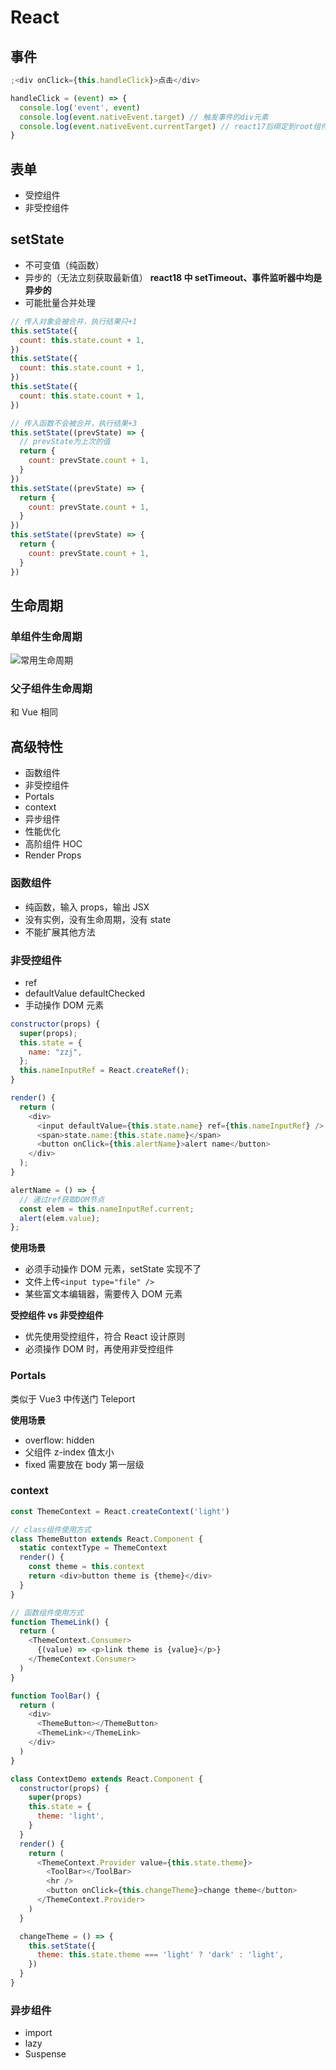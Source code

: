 # React

## 事件

```js
;<div onClick={this.handleClick}>点击</div>

handleClick = (event) => {
  console.log('event', event)
  console.log(event.nativeEvent.target) // 触发事件的div元素
  console.log(event.nativeEvent.currentTarget) // react17后绑定到root组件上
}
```

## 表单

- 受控组件
- 非受控组件

## setState

- 不可变值（纯函数）
- 异步的（无法立刻获取最新值）
  **react18 中 setTimeout、事件监听器中均是异步的**
- 可能批量合并处理

```js
// 传入对象会被合并，执行结果只+1
this.setState({
  count: this.state.count + 1,
})
this.setState({
  count: this.state.count + 1,
})
this.setState({
  count: this.state.count + 1,
})

// 传入函数不会被合并，执行结果+3
this.setState((prevState) => {
  // prevState为上次的值
  return {
    count: prevState.count + 1,
  }
})
this.setState((prevState) => {
  return {
    count: prevState.count + 1,
  }
})
this.setState((prevState) => {
  return {
    count: prevState.count + 1,
  }
})
```

## 生命周期

### 单组件生命周期

![常用生命周期](/react/lifecycle.png '常用生命周期')

### 父子组件生命周期

和 Vue 相同

## 高级特性

- 函数组件
- 非受控组件
- Portals
- context
- 异步组件
- 性能优化
- 高阶组件 HOC
- Render Props

### 函数组件

- 纯函数，输入 props，输出 JSX
- 没有实例，没有生命周期，没有 state
- 不能扩展其他方法

### 非受控组件

- ref
- defaultValue defaultChecked
- 手动操作 DOM 元素

```js
constructor(props) {
  super(props);
  this.state = {
    name: "zzj",
  };
  this.nameInputRef = React.createRef();
}

render() {
  return (
    <div>
      <input defaultValue={this.state.name} ref={this.nameInputRef} />
      <span>state.name:{this.state.name}</span>
      <button onClick={this.alertName}>alert name</button>
    </div>
  );
}

alertName = () => {
  // 通过ref获取DOM节点
  const elem = this.nameInputRef.current;
  alert(elem.value);
};
```

**使用场景**

- 必须手动操作 DOM 元素，setState 实现不了
- 文件上传`<input type="file" />`
- 某些富文本编辑器，需要传入 DOM 元素

**受控组件 vs 非受控组件**

- 优先使用受控组件，符合 React 设计原则
- 必须操作 DOM 时，再使用非受控组件

### Portals

类似于 Vue3 中传送门 Teleport

**使用场景**

- overflow: hidden
- 父组件 z-index 值太小
- fixed 需要放在 body 第一层级

### context

```js
const ThemeContext = React.createContext('light')

// class组件使用方式
class ThemeButton extends React.Component {
  static contextType = ThemeContext
  render() {
    const theme = this.context
    return <div>button theme is {theme}</div>
  }
}

// 函数组件使用方式
function ThemeLink() {
  return (
    <ThemeContext.Consumer>
      {(value) => <p>link theme is {value}</p>}
    </ThemeContext.Consumer>
  )
}

function ToolBar() {
  return (
    <div>
      <ThemeButton></ThemeButton>
      <ThemeLink></ThemeLink>
    </div>
  )
}

class ContextDemo extends React.Component {
  constructor(props) {
    super(props)
    this.state = {
      theme: 'light',
    }
  }
  render() {
    return (
      <ThemeContext.Provider value={this.state.theme}>
        <ToolBar></ToolBar>
        <hr />
        <button onClick={this.changeTheme}>change theme</button>
      </ThemeContext.Provider>
    )
  }

  changeTheme = () => {
    this.setState({
      theme: this.state.theme === 'light' ? 'dark' : 'light',
    })
  }
}
```

### 异步组件

- import
- lazy
- Suspense
